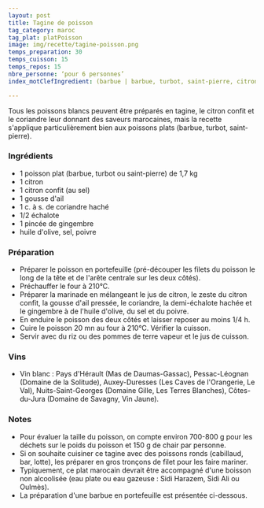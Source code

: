 ```yaml
---
layout: post
title: Tagine de poisson
tag_category: maroc
tag_plat: platPoisson
image: img/recette/tagine-poisson.png
temps_preparation: 30
temps_cuisson: 15
temps_repos: 15
nbre_personne: ‘pour 6 personnes’
index_motClefIngredient: (barbue | barbue, turbot, saint-pierre, citron confit, coriandre, gingembre

---
```

Tous les poissons blancs peuvent être préparés en tagine, le citron confit et le coriandre leur donnant des saveurs marocaines, mais la recette s'applique particulièrement bien aux poissons plats (barbue, turbot, saint-pierre).

### Ingrédients
* 1 poisson plat (barbue, turbot ou saint-pierre) de 1,7 kg
* 1 citron
* 1 citron confit (au sel)
* 1 gousse d'ail
* 1 c. à s. de coriandre haché
* 1/2 échalote
* 1 pincée de gingembre
* huile d'olive, sel, poivre

### Préparation
* Préparer le poisson en portefeuille (pré-découper les filets du poisson le long de la tête et de l'arête centrale sur les deux côtés).
* Préchauffer le four à 210°C.
* Préparer la marinade en mélangeant le jus de citron, le zeste du citron confit, la gousse d'ail pressée, le coriandre, la demi-échalote hachée et le gingembre à de l'huile d'olive, du sel et du poivre.
* En enduire le poisson des deux côtés et laisser reposer au moins 1/4 h.
* Cuire le poisson 20 mn au four à 210°C. Vérifier la cuisson.
* Servir avec du riz ou des pommes de terre vapeur et le jus de cuisson.

### Vins
* Vin blanc : Pays d'Hérault (Mas de Daumas-Gassac), Pessac-Léognan (Domaine de la Solitude), Auxey-Duresses (Les Caves de l'Orangerie, Le Val), Nuits-Saint-Georges (Domaine Gille, Les Terres Blanches), Côtes-du-Jura (Domaine de Savagny, Vin Jaune).

### Notes
* Pour évaluer la taille du poisson, on compte environ 700-800 g pour les déchets sur le poids du poisson et 150 g de chair par personne.
* Si on souhaite cuisiner ce tagine avec des poissons ronds (cabillaud, bar, lotte), les préparer en gros tronçons de filet pour les faire mariner.
* Typiquement, ce plat marocain devrait être accompagné d'une boisson non alcoolisée (eau plate ou eau gazeuse : Sidi Harazem, Sidi Ali ou Oulmès).
* La préparation d'une barbue en portefeuille est présentée ci-dessous.
